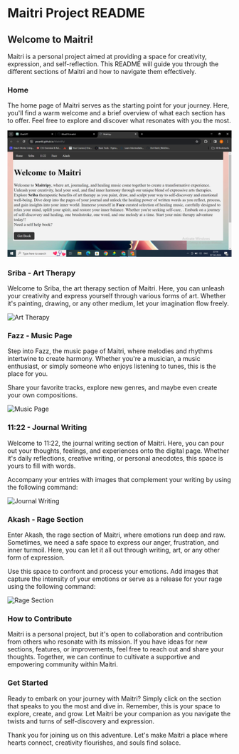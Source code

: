 # Maitri Project README

## Welcome to Maitri!

Maitri is a personal project aimed at providing a space for creativity, expression, and self-reflection. This README will guide you through the different sections of Maitri and how to navigate them effectively.

### Home

The home page of Maitri serves as the starting point for your journey. Here, you'll find a warm welcome and a brief overview of what each section has to offer. Feel free to explore and discover what resonates with you the most.

![Home Page](home.png)

### Sriba - Art Therapy

Welcome to Sriba, the art therapy section of Maitri. Here, you can unleash your creativity and express yourself through various forms of art. Whether it's painting, drawing, or any other medium, let your imagination flow freely.

![Art Therapy](screenshots/art_therapy.png)

### Fazz - Music Page

Step into Fazz, the music page of Maitri, where melodies and rhythms intertwine to create harmony. Whether you're a musician, a music enthusiast, or simply someone who enjoys listening to tunes, this is the place for you.

Share your favorite tracks, explore new genres, and maybe even create your own compositions.

![Music Page](screenshots/music.png)

### 11:22 - Journal Writing

Welcome to 11:22, the journal writing section of Maitri. Here, you can pour out your thoughts, feelings, and experiences onto the digital page. Whether it's daily reflections, creative writing, or personal anecdotes, this space is yours to fill with words.

Accompany your entries with images that complement your writing by using the following command:

![Journal Writing](screenshots/journal.png)

### Akash - Rage Section

Enter Akash, the rage section of Maitri, where emotions run deep and raw. Sometimes, we need a safe space to express our anger, frustration, and inner turmoil. Here, you can let it all out through writing, art, or any other form of expression.

Use this space to confront and process your emotions. Add images that capture the intensity of your emotions or serve as a release for your rage using the following command:

![Rage Section](screenshots/rage.png)

### How to Contribute

Maitri is a personal project, but it's open to collaboration and contribution from others who resonate with its mission. If you have ideas for new sections, features, or improvements, feel free to reach out and share your thoughts. Together, we can continue to cultivate a supportive and empowering community within Maitri.

### Get Started

Ready to embark on your journey with Maitri? Simply click on the section that speaks to you the most and dive in. Remember, this is your space to explore, create, and grow. Let Maitri be your companion as you navigate the twists and turns of self-discovery and expression.

Thank you for joining us on this adventure. Let's make Maitri a place where hearts connect, creativity flourishes, and souls find solace.
